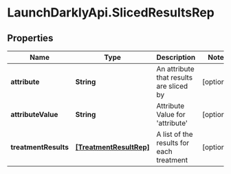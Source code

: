 # LaunchDarklyApi.SlicedResultsRep

## Properties

Name | Type | Description | Notes
------------ | ------------- | ------------- | -------------
**attribute** | **String** | An attribute that results are sliced by | [optional] 
**attributeValue** | **String** | Attribute Value for &#39;attribute&#39; | [optional] 
**treatmentResults** | [**[TreatmentResultRep]**](TreatmentResultRep.md) | A list of the results for each treatment | [optional] 


